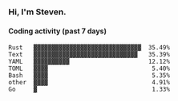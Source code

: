 ### Hi, I'm Steven.

#### Coding activity (past 7 days)
```
Rust   ▓▓▓▓▓▓▓▓▓▓▓▓▓▓▓▓▓▓▓▓▓▓▓▓▓▓▓▓▓▓  35.49%
Text   ▓▓▓▓▓▓▓▓▓▓▓▓▓▓▓▓▓▓▓▓▓▓▓▓▓▓▓▓▓   35.39%
YAML   ▓▓▓▓▓▓▓▓▓▓                      12.12%
TOML   ▓▓▓▓                             5.40%
Bash   ▓▓▓▓                             5.35%
other  ▓▓▓▓                             4.91%
Go     ▓                                1.33%
```
